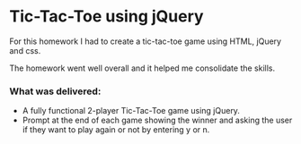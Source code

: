 # Tic-Tac-Toe using jQuery

For this homework I had to create a tic-tac-toe game using HTML, jQuery and css.

The homework went well overall and it helped me consolidate the skills.

### What was delivered:
* A fully functional 2-player Tic-Tac-Toe game using jQuery.
* Prompt at the end of each game showing the winner and asking the user if they want to play again or not by entering y or n.
 